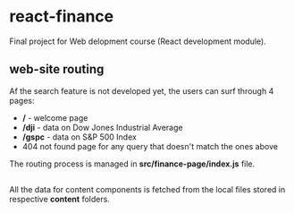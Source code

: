 # react-finance

Final project for Web delopment course (React development module).

## web-site routing
Af the search feature is not developed yet, the users can surf through 4 pages:
* **/** - welcome page
* **/dji** - data on Dow Jones Industrial Average
* **/gspc** - data on S&P 500 Index
* 404 not found page for any query that doesn't match the ones above

The routing process is managed in **src/finance-page/index.js** file.

##

All the data for content components is fetched from the local files stored in respective **content** folders. 

